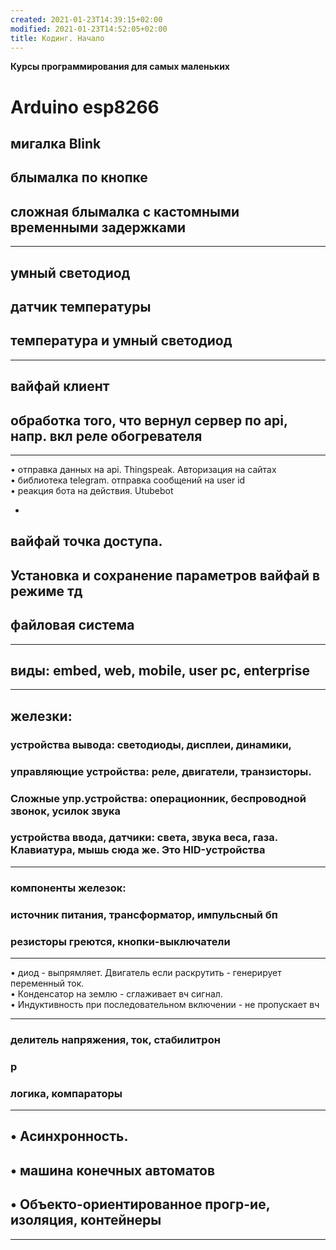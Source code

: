 ```yaml
---
created: 2021-01-23T14:39:15+02:00
modified: 2021-01-23T14:52:05+02:00
title: Кодинг. Начало
---
```


**Курсы программирования для самых маленьких**

# Arduino esp8266

## мигалка Blink
## блымалка по кнопке
## сложная блымалка с кастомными временными задержками

---

## умный светодиод
## датчик температуры
## температура и умный светодиод

---

## вайфай клиент
## обработка того, что вернул сервер по api, напр. вкл реле обогревателя

---

• отправка данных на api. Thingspeak. Авторизация на сайтах  
• библиотека telegram. отправка сообщений на user id  
• реакция бота на действия. Utubebot  

-

## вайфай точка доступа. 
## Установка и сохранение параметров вайфай в режиме тд
## файловая система

---

## виды: embed, web, mobile, user pc, enterprise

---

## железки: 
### устройства вывода: светодиоды, дисплеи, динамики, 
### управляющие устройства: реле, двигатели, транзисторы. 
### Сложные упр.устройства: операционник, беспроводной звонок, усилок звука
### устройства ввода, датчики: света, звука веса, газа. Клавиатура, мышь сюда же. Это HID-устройства

---

### компоненты железок:
### источник питания, трансформатор, импульсный бп
### резисторы греются, кнопки-выключатели

---

• диод - выпрямляет. Двигатель если раскрутить - генерирует переменный ток.  
• Конденсатор на землю - сглаживает вч сигнал.  
• Индуктивность при последовательном включении - не пропускает вч  

---

### делитель напряжения, ток, стабилитрон
### р
### логика, компараторы

---

## • Асинхронность.  
## • машина конечных автоматов  
## • Объекто-ориентированное прогр-ие, изоляция, контейнеры  

---
